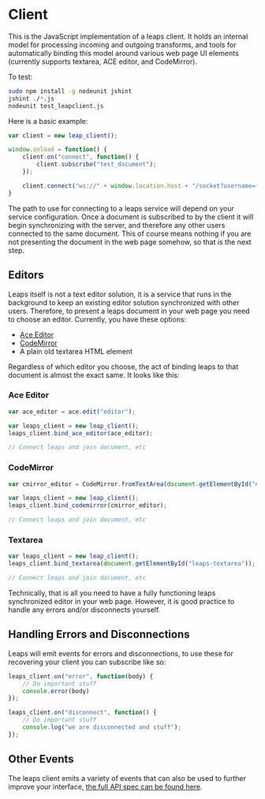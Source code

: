 Client
======

This is the JavaScript implementation of a leaps client. It holds an internal
model for processing incoming and outgoing transforms, and tools for
automatically binding this model around various web page UI elements (currently
supports textarea, ACE editor, and CodeMirror).

To test:

```bash
sudo npm install -g nodeunit jshint
jshint ./*.js
nodeunit test_leapclient.js
```

Here is a basic example:

```JavaScript
var client = new leap_client();

window.onload = function() {
	client.on("connect", function() {
		client.subscribe("test_document");
	});

	client.connect("ws://" + window.location.host + "/socket?username=foo");
}
```

The path to use for connecting to a leaps service will depend on your service
configuration. Once a document is subscribed to by the client it will begin
synchronizing with the server, and therefore any other users connected to the
same document. This of course means nothing if you are not presenting the
document in the web page somehow, so that is the next step.

## Editors

Leaps itself is not a text editor solution, it is a service that runs in the
background to keep an existing editor solution synchronized with other users.
Therefore, to present a leaps document in your web page you need to choose an
editor. Currently, you have these options:

- [Ace Editor](http://ace.c9.io/)
- [CodeMirror](http://codemirror.net/)
- A plain old textarea HTML element

Regardless of which editor you choose, the act of binding leaps to that document
is almost the exact same. It looks like this:

### Ace Editor

```JavaScript
var ace_editor = ace.edit("editor");

var leaps_client = new leap_client();
leaps_client.bind_ace_editor(ace_editor);

// Connect leaps and join document, etc
```

### CodeMirror

```JavaScript
var cmirror_editor = CodeMirror.fromTextArea(document.getElementById("editor"));

var leaps_client = new leap_client();
leaps_client.bind_codemirror(cmirror_editor);

// Connect leaps and join document, etc
```

### Textarea

```JavaScript
var leaps_client = new leap_client();
leaps_client.bind_textarea(document.getElementById("leaps-textarea"));

// Connect leaps and join document, etc
```

Technically, that is all you need to have a fully functioning leaps synchronized
editor in your web page. However, it is good practice to handle any errors
and/or disconnects yourself.

## Handling Errors and Disconnections

Leaps will emit events for errors and disconnections, to use these for
recovering your client you can subscribe like so:

```JavaScript
leaps_client.on("error", function(body) {
	// Do important stuff
	console.error(body)
});

leaps_client.on("disconnect", function() {
	// Do important stuff
	console.log("we are disconnected and stuff");
});
```

## Other Events

The leaps client emits a variety of events that can also be used to further
improve your interface, [the full API spec can be found here][0].

[0]: ../../lib/api/README.md
